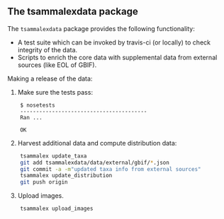 The tsammalexdata package
-------------------------

The ``tsammalexdata`` package provides the following functionality:

- A test suite which can be invoked by travis-ci (or locally) to check integrity of the data.
- Scripts to enrich the core data with supplemental data from external sources (like EOL of GBIF).


Making a release of the data:

1. Make sure the tests pass:
```
    $ nosetests
    ----------------------------------------
    Ran ...

    OK
```
2. Harvest additional data and compute distribution data:
```bash
    tsammalex update_taxa
    git add tsammalexdata/data/external/gbif/*.json
    git commit -a -m"updated taxa info from external sources"
    tsammalex update_distribution
    git push origin
```
3. Upload images.
```bash
    tsammalex upload_images
```